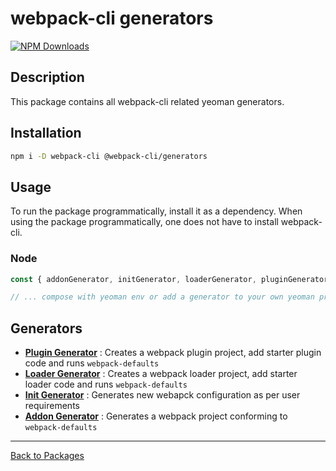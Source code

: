 # webpack-cli generators

[![NPM Downloads][downloads]][downloads-url]

## Description

This package contains all webpack-cli related yeoman generators.

## Installation

```bash
npm i -D webpack-cli @webpack-cli/generators
```

## Usage

To run the package programmatically, install it as a dependency. When using the package programmatically, one does not have to install webpack-cli.

### Node

```js
const { addonGenerator, initGenerator, loaderGenerator, pluginGenerator } = require('@webpack-cli/generators');

// ... compose with yeoman env or add a generator to your own yeoman project
```

## Generators

-   [**Plugin Generator**](https://github.com/webpack/webpack-cli/blob/next/packages/generators/src/plugin-generator.ts) : Creates a webpack plugin project, add starter plugin code and runs `webpack-defaults`
-   [**Loader Generator**](https://github.com/webpack/webpack-cli/blob/next/packages/generators/src/loader-generator.ts) : Creates a webpack loader project, add starter loader code and runs `webpack-defaults`
-   [**Init Generator**](https://github.com/webpack/webpack-cli/blob/next/packages/generators/src/init-generator.ts) : Generates new webapck configuration as per user requirements
-   [**Addon Generator**](https://github.com/webpack/webpack-cli/blob/next/packages/generators/src/addon-generator.ts) : Generates a webpack project conforming to `webpack-defaults`

---

[Back to Packages](https://github.com/webpack/webpack-cli/tree/next/packages)

[downloads]: https://img.shields.io/npm/dm/@webpack-cli/generators.svg
[downloads-url]: https://www.npmjs.com/package/@webpack-cli/generators
